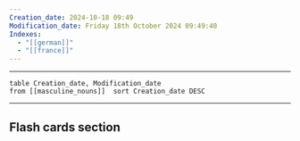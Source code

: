 ```yaml
---
Creation_date: 2024-10-18 09:49
Modification_date: Friday 18th October 2024 09:49:40
Indexes:
  - "[[german]]"
  - "[[france]]"
---
```


----



```dataview
table Creation_date, Modification_date
from [[masculine_nouns]]  sort Creation_date DESC
```























---
## Flash cards section

